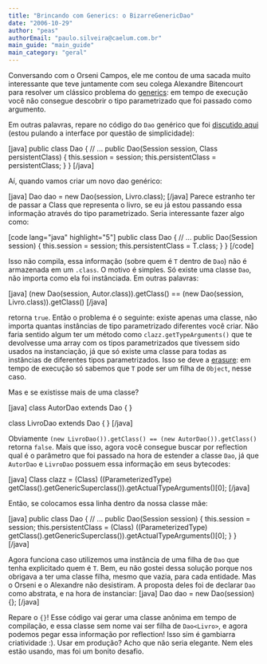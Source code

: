 ```yaml
---
title: "Brincando com Generics: o BizarreGenericDao"
date: "2006-10-29"
author: "peas"
authorEmail: "paulo.silveira@caelum.com.br"
main_guide: "main_guide"
main_category: "geral"
---
```


Conversando com o Orseni Campos, ele me contou de uma sacada muito interessante que teve juntamente com seu colega Alexandre Bitencourt para resolver um clássico problema do [generics](http://java.sun.com/j2se/1.5/pdf/generics-tutorial.pdf): em tempo de execução você não consegue descobrir o tipo parametrizado que foi passado como argumento.

Em outras palavras, repare no código do `Dao` genérico que foi [discutido aqui](https://blog.caelum.com.br/2006/08/26/ei-como-e-o-seu-dao-ele-e-tao-abstraido-quanto-o-meu/) (estou pulando a interface por questão de simplicidade):

\[java\] public class Dao<T> { // ... public Dao(Session session, Class<T> persistentClass) { this.session = session; this.persistentClass = persistentClass; } } \[/java\]

Aí, quando vamos criar um novo dao genérico:

\[java\] Dao<Livro> dao = new Dao<Livro>(session, Livro.class); \[/java\] Parece estranho ter de passar a Class que representa o livro, se eu já estou passando essa informação através do tipo parametrizado. Seria interessante fazer algo como:

\[code lang="java" highlight="5"\] public class Dao<T> { // ... public Dao(Session session) { this.session = session; this.persistentClass = T.class; } } \[/code\]

Isso não compila, essa informação (sobre quem é `T` dentro de `Dao`) não é armazenada em um `.class`. O motivo é simples. Só existe uma classe `Dao`, não importa como ela foi instânciada. Em outras palavras:

\[java\] (new Dao<Autor>(session, Autor.class)).getClass() == (new Dao<Livro>(session, Livro.class)).getClass() \[/java\]

retorna `true`. Então o problema é o seguinte: existe apenas uma classe, não importa quantas instâncias de tipo parametrizado diferentes você criar. Não faria sentido algum ter um método como `clazz.getTypeArguments()` que te devolvesse uma array com os tipos parametrizados que tivessem sido usados na instanciação, já que só existe uma classe para todas as instâncias de diferentes tipos parametrizados. Isso se deve a [erasure](http://mindview.net/WebLog/log-0057): em tempo de execução só sabemos que `T` pode ser um filha de `Object`, nesse caso.

Mas e se existisse mais de uma classe?

\[java\] class AutorDao extends Dao<Autor> { }

class LivroDao extends Dao<Livro> { } \[/java\]

Obviamente `(new LivroDao()).getClass() == (new AutorDao()).getClass()` retorna `false`. Mais que isso, agora você consegue buscar por reflection qual é o parâmetro que foi passado na hora de estender a classe `Dao`, já que `AutorDao` e `LivroDao` possuem essa informação em seus bytecodes:

\[java\] Class clazz = (Class<T>) ((ParameterizedType) getClass().getGenericSuperclass()).getActualTypeArguments()\[0\]; \[/java\]

Então, se colocamos essa linha dentro da nossa classe mãe:

\[java\] public class Dao<T> { // ... public Dao(Session session) { this.session = session; this.persistentClass = (Class<T>) ((ParameterizedType) getClass().getGenericSuperclass()).getActualTypeArguments()\[0\]; } } \[/java\]

Agora funciona caso utilizemos uma instância de uma filha de `Dao` que tenha explicitado quem é `T`. Bem, eu não gostei dessa solução porque nos obrigava a ter uma classe filha, mesmo que vazia, para cada entidade. Mas o Orseni e o Alexandre não desistiram. A proposta deles foi de declarar `Dao` como abstrata, e na hora de instanciar: \[java\] Dao<Livro> dao = new Dao<Livro>(session){}; \[/java\]

Repare o `{}`! Esse código vai gerar uma classe anônima em tempo de compilação, e essa classe sem nome vai ser filha de `Dao<Livro>`, e agora podemos pegar essa informação por reflection! Isso sim é gambiarra criatividade :). Usar em produção? Acho que não seria elegante. Nem eles estão usando, mas foi um bonito desafio.
